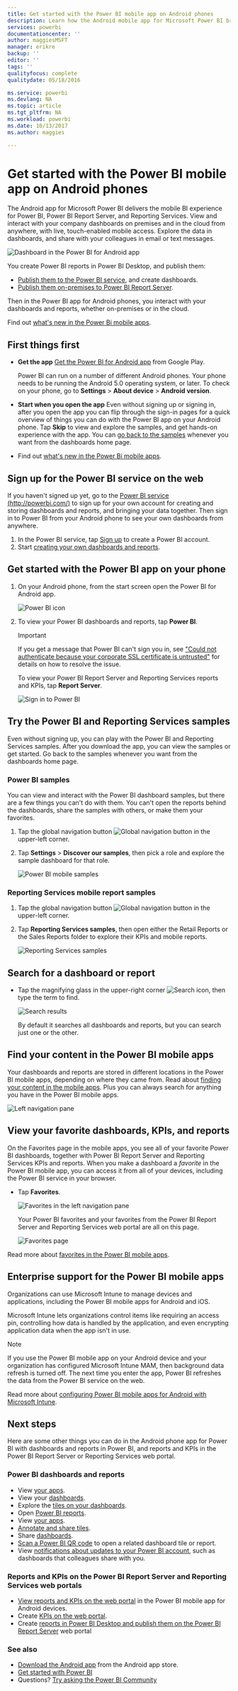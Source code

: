 ```yaml
---
title: Get started with the Power BI mobile app on Android phones
description: Learn how the Android mobile app for Microsoft Power BI brings Power BI to your pocket, with mobile access to business information on premises and in the cloud.
services: powerbi
documentationcenter: ''
author: maggiesMSFT
manager: erikre
backup: ''
editor: ''
tags: ''
qualityfocus: complete
qualitydate: 05/18/2016

ms.service: powerbi
ms.devlang: NA
ms.topic: article
ms.tgt_pltfrm: NA
ms.workload: powerbi
ms.date: 10/13/2017
ms.author: maggies

---
```

# Get started with the Power BI mobile app on Android phones
The Android app for Microsoft Power BI delivers the mobile BI experience for Power BI, Power BI Report Server, and Reporting Services. View and interact with your company dashboards on premises and in the cloud from anywhere, with live, touch-enabled mobile access. Explore the data in dashboards, and share with your colleagues in email or text messages. 

![Dashboard in the Power BI for Android app](media/powerbi-mobile-android-app-get-started/power-bi-android-dashboard-optimized-090117.png)

You create Power BI reports in Power BI Desktop, and publish them:

* [Publish them to the Power BI service](powerbi-service-get-started.md), and create dashboards.
* [Publish them on-premises to Power BI Report Server](report-server/reportserver-quickstart-powerbi-report.md).

Then in the Power BI app for Android phones, you interact with your dashboards and reports, whether on-premises or in the cloud.

Find out [what's new in the Power Bi mobile apps](powerbi-mobile-whats-new-in-the-mobile-apps.md).

## First things first
* **Get the app**  [Get the Power BI for Android app](http://go.microsoft.com/fwlink/?LinkID=544867) from Google Play.
  
  Power BI can run on a number of different Android phones. Your phone needs to be running the Android 5.0 operating system, or later. To check on your phone, go to **Settings** > **About device** > **Android version**. 
* **Start when you open the app**    Even without signing up or signing in, after you open the app you can flip through the sign-in pages for a quick overview of things you can do with the Power BI app on your Android phone. Tap **Skip** to view and explore the samples, and get hands-on experience with the app. You can [go back to the samples](powerbi-mobile-android-app-get-started.md#try-the-power-bi-and-reporting-services-samples) whenever you want from the dashboards home page.
* Find out [what's new in the Power Bi mobile apps](powerbi-mobile-whats-new-in-the-mobile-apps.md).

## Sign up for the Power BI service on the web
If you haven't signed up yet, go to the [Power BI service (http://powerbi.com/)](http://powerbi.com/) to sign up for your own account for creating and storing dashboards and reports, and bringing your data together. Then sign in to Power BI from your Android phone to see your own dashboards from anywhere.

1. In the Power BI service, tap [Sign up](http://go.microsoft.com/fwlink/?LinkID=513879) to create a Power BI account.
2. Start [creating your own dashboards and reports](powerbi-service-get-started.md).

## Get started with the Power BI app on your phone
1. On your Android phone, from the start screen open the Power BI for Android app.
   
   ![Power BI icon](media/powerbi-mobile-android-app-get-started/power-bi-logo-android.png)
2. To view your Power BI dashboards and reports, tap **Power BI**.  
   
   > [!IMPORTANT]
   > If you get a message that Power BI can't sign you in, see ["Could not authenticate because your corporate SSL certificate is untrusted"](powerbi-mobile-android-could-not-sign-you-in.md) for details on how to resolve the issue.
   > 
   > 
   
   To view your Power BI Report Server and Reporting Services reports and KPIs, tap **Report Server**.
   
   ![Sign in to Power BI](media/powerbi-mobile-android-app-get-started/power-bi-connect-to-login.png)

## Try the Power BI and Reporting Services samples
Even without signing up, you can play with the Power BI and Reporting Services samples. After you download the app, you can view the samples or get started. Go back to the samples whenever you want from the dashboards home page.

### Power BI samples
You can view and interact with the Power BI dashboard samples, but there are a few things you can't do with them. You can't open the reports behind the dashboards, share the samples with others, or make them your favorites.

1. Tap the global navigation button ![Global navigation button](media/powerbi-mobile-android-app-get-started/power-bi-android-options-icon.png) in the upper-left corner.
2. Tap **Settings** > **Discover our samples**, then pick a role and explore the sample dashboard for that role.  
   
   ![Power BI mobile samples](media/powerbi-mobile-android-app-get-started/power-bi-android-power-bi-samples.png)

### Reporting Services mobile report samples
1. Tap the global navigation button ![Global navigation button](media/powerbi-mobile-android-app-get-started/power-bi-android-options-icon.png) in the upper-left corner.
2. Tap **Reporting Services samples**, then open either the Retail Reports or the Sales Reports folder to explore their KPIs and mobile reports.
   
   ![Reporting Services samples](media/powerbi-mobile-android-app-get-started/power-bi-android-reporting-services-samples.png)

## Search for a dashboard or report
* Tap the magnifying glass in the upper-right corner ![Search icon](media/powerbi-mobile-android-app-get-started/power-bi-ipad-search-icon.png), then type the term to find.
  
    ![Search results](media/powerbi-mobile-android-app-get-started/power-bi-android-tablet-search.png)
  
    By default it searches all dashboards and reports, but you can search just one or the other.

## Find your content in the Power BI mobile apps
Your dashboards and reports are stored in different locations in the Power BI mobile apps, depending on where they came from. Read  about [finding your content in the mobile apps](powerbi-mobile-find-content-mobile-devices.md). Plus you can always search for anything you have in the Power BI mobile apps. 

![Left navigation pane](media/powerbi-mobile-android-app-get-started/power-bi-mobile-new-nav-no-numbers.png)

## View your favorite dashboards, KPIs, and reports
On the Favorites page in the mobile apps, you see all of your favorite Power BI dashboards, together with Power BI Report Server and Reporting Services KPIs and reports. When you make a dashboard a *favorite* in the Power BI mobile app, you can access it from all of your devices, including the Power BI service in your browser. 

* Tap **Favorites**.
  
   ![Favorites in the left navigation pane](media/powerbi-mobile-android-app-get-started/power-bi-android-favorite-left-nav.png)
  
   Your Power BI favorites and your favorites from the Power BI Report Server and Reporting Services web portal are all on this page.
  
   ![Favorites page](media/powerbi-mobile-android-app-get-started/power-bi-android-favorites-callouts.png)

Read more about [favorites in the Power BI mobile apps](powerbi-mobile-favorites.md).

## Enterprise support for the Power BI mobile apps
Organizations can use Microsoft Intune to manage devices and applications, including the Power BI mobile apps for Android and iOS.

Microsoft Intune lets organizations control items like requiring an access pin, controlling how data is handled by the application, and even encrypting application data when the app isn't in use.

> [!NOTE]
> If you use the Power BI mobile app on your Android device and your organization has configured Microsoft Intune MAM, then background data refresh is turned off. The next time you enter the app, Power BI refreshes the data from the Power BI service on the web.
> 
> 

Read more about [configuring Power BI mobile apps for Android with Microsoft Intune](powerbi-admin-mobile-intune.md). 

## Next steps
Here are some other things you can do in the Android phone app for Power BI with dashboards and reports in Power BI, and reports and KPIs in the Power BI Report Server or Reporting Services web portal.

### Power BI dashboards and reports
* View [your apps](powerbi-service-what-are-apps.md).
* View your [dashboards](powerbi-mobile-create-dashboard.md).
* Explore the [tiles on your dashboards](powerbi-mobile-tiles-in-the-android-app.md).
* Open [Power BI reports](powerbi-mobile-reports-in-the-android-app.md).
* View [your apps](powerbi-service-what-are-apps.md).
* [Annotate and share tiles](powerbi-mobile-annotate-and-share-a-tile-from-the-android-app.md).
* Share [dashboards](powerbi-mobile-share-a-dashboard-from-the-iphone-app.md).
* [Scan a Power BI QR code](powerbi-mobile-qr-code-for-tile.md) to open a related dashboard tile or report. 
* View [notifications about updates to your Power BI account](powerbi-mobile-notification-center.md), such as dashboards that colleagues share with you.

### Reports and KPIs on the Power BI Report Server and Reporting Services web portals
* [View reports and KPIs on the web portal](powerbi-mobile-iphone-kpis-mobile-reports.md) in the Power BI mobile app for Android devices.
* Create [KPIs on the web portal](https://docs.microsoft.com/sql/reporting-services/working-with-kpis-in-reporting-services).
* Create [reports in Power BI Desktop and publish them on the Power BI Report Server](report-server/reportserver-quickstart-powerbi-report.md) web portal

### See also
* [Download the Android app](http://go.microsoft.com/fwlink/?LinkID=544867) from the Android app store.
* [Get started with Power BI](powerbi-service-get-started.md)
* Questions? [Try asking the Power BI Community](http://community.powerbi.com/)

